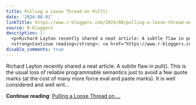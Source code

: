 ```yaml
---
title: Pulling a Loose Thread on Pull()
date: '2024-08-01'
linkTitle: https://www.r-bloggers.com/2024/08/pulling-a-loose-thread-on-pull/
source: R-bloggers
description: |-
  <p>Richard Layton recently shared a neat article: A subtle flaw in pull(). This is the usual loss of reliable programmable semantics just to avoid a few quote marks (at the cost of many more force eval and paste marks). It is well considered and well writ...</p>
  <strong>Continue reading</strong>: <a href="https://www.r-bloggers.com/2024/08/pulling-a-loose-thread-on-pull/">Pulling a Loose Thread on ...
disable_comments: true
---
```

<p>Richard Layton recently shared a neat article: A subtle flaw in pull(). This is the usual loss of reliable programmable semantics just to avoid a few quote marks (at the cost of many more force eval and paste marks). It is well considered and well writ...</p>
<strong>Continue reading</strong>: <a href="https://www.r-bloggers.com/2024/08/pulling-a-loose-thread-on-pull/">Pulling a Loose Thread on ...